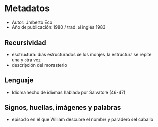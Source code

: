 # Metadatos
- Autor: Umberto Eco
- Año de publicación: 1980 / trad. al inglés 1983

## Recursividad
- esctructura: días estructurados de los monjes, la estructura se repite una y otra vez
- descripción del monasterio
## Lenguaje
- Idioma hecho de idiomas hablado por Salvatore (46-47)
## Signos, huellas, imágenes y palabras
- episodio en el que William descubre el nombre y paradero del caballo